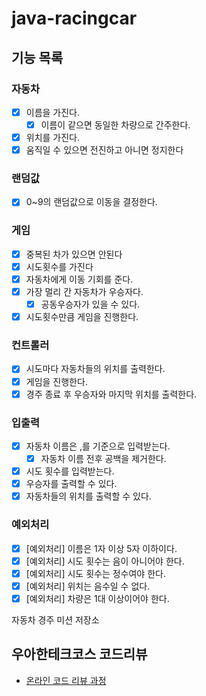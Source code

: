 # java-racingcar

## 기능 목록

### 자동차

- [x] 이름을 가진다.
    - [x] 이름이 같으면 동일한 차량으로 간주한다.
- [x] 위치를 가진다.
- [x] 움직일 수 있으면 전진하고 아니면 정지한다

### 랜덤값

- [x] 0~9의 랜덤값으로 이동을 결정한다.

### 게임

- [x] 중복된 차가 있으면 안된다
- [x] 시도횟수를 가진다
- [x] 자동차에게 이동 기회를 준다.
- [x] 가장 멀리 간 자동차가 우승자다.
    - [x] 공동우승자가 있을 수 있다.
- [x] 시도횟수만큼 게임을 진행한다.

### 컨트롤러

- [x] 시도마다 자동차들의 위치를 출력한다.
- [x] 게임을 진행한다.
- [x] 경주 종료 후 우승자와 마지막 위치를 출력한다.

### 입출력

- [x] 자동차 이름은 ,를 기준으로 입력받는다.
    - [x] 자동차 이름 전후 공백을 제거한다.
- [x] 시도 횟수를 입력받는다.
- [x] 우승자를 출력할 수 있다.
- [x] 자동차들의 위치를 출력할 수 있다.

### 예외처리

- [x] [예외처리] 이름은 1자 이상 5자 이하이다.
- [x] [예외처리] 시도 횟수는 음이 아니어야 한다.
- [x] [예외처리] 시도 횟수는 정수여야 한다.
- [x] [예외처리] 위치는 음수일 수 없다.
- [x] [예외처리] 차량은 1대 이상이어야 한다.

자동차 경주 미션 저장소

## 우아한테크코스 코드리뷰

- [온라인 코드 리뷰 과정](https://github.com/woowacourse/woowacourse-docs/blob/master/maincourse/README.md)
